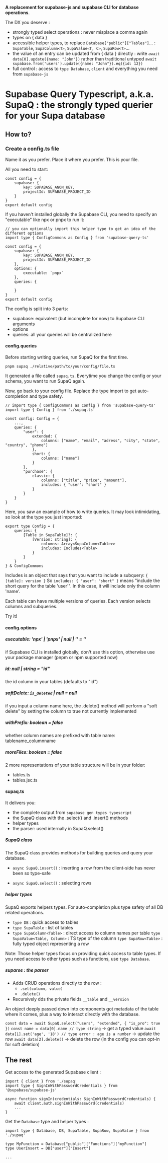 **A replacement for supabase-js and supabase CLI for database operations**.

The DX you deserve :
- strongly typed select operations : 
  never misplace a comma again
- types on { data }
- accessible helper types, to replace `Database["public"]["Tables"]`... : 
  `SupaTable`, `SupaColumn<T>`, `SupaValue<T, C>`, `SupaRow<T>`...
- the value of an entry can be updated from { data } directly :
   write `await data[0].update({name: "John"})` 
   rather than traditional untyped `await supabase.from('users').update({name: "John"}).eq({id: 12})`
- full control :
  access to `type Database`, `client` and everything you need from `supabase-js` 

# Supabase Query Typescript, a.k.a. SupaQ : the strongly typed querier for your Supa database

## How to?

### Create a config.ts file

Name it as you prefer. Place it where you prefer. This is your file.

All you need to start:

```
const config = {
	supabase: {
		key: SUPABASE_ANON_KEY,
		projectId: SUPABASE_PROJECT_ID
	}
}
export default config
```

If you haven't installed globally the Supabase CLI, you need to specify an "executable" like npx or pnpx to run it: 

```
// you can optionally import this helper type to get an idea of the different options
import type { ConfigCommons as Config } from 'supabase-query-ts'

const config = {
	supabase: {
		key: SUPABASE_ANON_KEY,
		projectId: SUPABASE_PROJECT_ID
	},
	options: {
		executable: `pnpx`
	},
	queries: {

	}
}
export default config
``` 

The config is split into 3 parts:
- supabase: equivalent (but incomplete for now) to Supabase CLI arguments
- options
- queries: all your queries will be centralized here

#### config.queries

Before starting writing queries, run SupaQ for the first time.

```
pnpm supaq ./relative/path/to/your/config/file.ts
```

It generated a file called `supaq.ts`. Everytime you change the config or your schema, you want to run SupaQ again.

Now, go back to your config file. Replace the type import to get auto-completion and type safety.

```
// import type { ConfigCommons as Config } from 'supabase-query-ts'
import type { Config } from './supaq.ts'

const config: Config = {
	...,
	queries: {
		"user": {
			extended: {
				columns: ["name", "email", "adress", "city", "state", "country", "phone"]
			},
			short: {
				columns: ["name"]
			}
		},
		"purchase": {
			classic: {
				columns: ["title", "price", "amount"],
				includes: { "user": "short" }
			}
		}
	}
}
``` 

Here, you saw an example of how to write queries. It may look intimidating, so look at the type you just imported:

```
export type Config = {
	queries: {
		[Table in SupaTable]?: {
			[Version: string]: {
				columns: Array<SupaColumn<Table>>
				includes: Includes<Table>
			}
		}
	}
} & ConfigCommons
```

Includes is an object that says that you want to include a subquery:
`{ [table]: version }`
So `includes: { "user": "short" }` means "include the short query for the table 'user'". In this case, it will include only the column 'name'.

Each table can have multiple versions of queries. Each version selects columns and subqueries.

Try it!

#### config.options

##### executable: 'npx' | 'pnpx' | null | '' = ''

if Supabase CLI is installed globally, don't use this option, otherwise use your package manager (pnpm or npm supported now)

##### id: null | string = "id"

the id column in your tables (defaults to "id")

##### softDelete: `is_deleted` | null = null

if you input a column name here, the .delete() method will perform a "soft delete" by setting the column to true 
not currently implemented

##### withPrefix: boolean = false

whether column names are prefixed with table name: tablename_columnname

##### moreFiles: boolean = false

2 more representations of your table structure will be in your folder: 
- tables.ts
- tables.jsc.ts

#### supaq.ts

It delivers you:
- the complete output from `supabase gen types typescript`
- the SupaQ class with the .select() and .insert() methods
- helper types
- the parser: used internally in SupaQ.select()



##### SupaQ class

The SupaQ class provides methods for building queries and query your database.

- ```async SupaQ.insert()``` : inserting a row from the client-side has never been so type-safe

- ```async SupaQ.select()``` : selecting rows

##### helper types

SupaQ exports helpers types. For auto-completion plus type safety of all DB related operations.

- ```type DB``` : quick access to tables
- ```type SupaTable``` : list of tables
- ```type SupaColumn<Table>``` : direct access to column names per table
```type SupaValue<Table, Column>``` : TS type of the column
```type SupaRow<Table>``` : fully typed object representing a row

Note: Those helper types focus on providing quick access to table types. If you need access to other types such as functions, use `type Database`.

##### suparse : the parser

- Adds CRUD operations directly to the row :
	- ```.set(column, value)```
	- ```.delete()```
- Recursively dds the private fields `__table` and `__version` 

An object deeply passed down into components got metadata of the table where it comes, plus a way to interact directly with the database.

`const data = await SupaQ.select("users", "extended", { "is_pro": true })`
`const name = data[0].name // type string` -> get a typed value
`await data[1].set('age', '18') // type error : age is a number` -> update the row
`await data[2].delete()` -> delete the row (in the config you can opt-in for soft deletion)



## The rest

Get access to the generated Supabase client :

```
import { client } from './supaq'
import type { SignInWithPasswordCredentials } from '@supabase/supabase-js'

async function signIn(credentials: SignInWithPasswordCredentials) {
	await client.auth.signInWithPassword(credentials)
	...
}
```

Get the `Database` type and helper types :

```
import type { Database, DB, SupaTable, SupaRow, SupaValue } from './supaq'

type MyFunction = Database["public"]["Functions"]["myFunction"]
type UserInsert = DB["user"]["Insert"]

...

```

